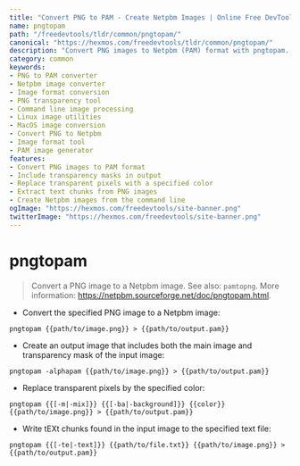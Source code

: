 ```yaml
---
title: "Convert PNG to PAM - Create Netpbm Images | Online Free DevTools by Hexmos"
name: pngtopam
path: "/freedevtools/tldr/common/pngtopam/"
canonical: "https://hexmos.com/freedevtools/tldr/common/pngtopam/"
description: "Convert PNG images to Netpbm (PAM) format with pngtopam. Create images with transparency or replace transparent colors using this free online tool, no registration required."
category: common
keywords:
- PNG to PAM converter
- Netpbm image converter
- Image format conversion
- PNG transparency tool
- Command line image processing
- Linux image utilities
- MacOS image conversion
- Convert PNG to Netpbm
- Image format tool
- PAM image generator
features:
- Convert PNG images to PAM format
- Include transparency masks in output
- Replace transparent pixels with a specified color
- Extract text chunks from PNG images
- Create Netpbm images from the command line
ogImage: "https://hexmos.com/freedevtools/site-banner.png"
twitterImage: "https://hexmos.com/freedevtools/site-banner.png"
---
```


# pngtopam

> Convert a PNG image to a Netpbm image.
> See also: `pamtopng`.
> More information: <https://netpbm.sourceforge.net/doc/pngtopam.html>.

- Convert the specified PNG image to a Netpbm image:

`pngtopam {{path/to/image.png}} > {{path/to/output.pam}}`

- Create an output image that includes both the main image and transparency mask of the input image:

`pngtopam -alphapam {{path/to/image.png}} > {{path/to/output.pam}}`

- Replace transparent pixels by the specified color:

`pngtopam {{[-m|-mix]}} {{[-ba|-background]}} {{color}} {{path/to/image.png}} > {{path/to/output.pam}}`

- Write tEXt chunks found in the input image to the specified text file:

`pngtopam {{[-te|-text]}} {{path/to/file.txt}} {{path/to/image.png}} > {{path/to/output.pam}}`
